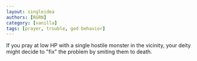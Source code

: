 ```yaml
---
layout: singleidea
authors: [RGRN]
category: [vanilla]
tags: [prayer, trouble, god behavior]
---
```

If you pray at low HP with a single hostile monster in the vicinity, your deity might decide to "fix" the problem by smiting them to death.
